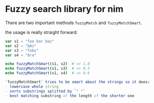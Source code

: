 # Fuzzy search library for nim

There are two important methods `fuzzyMatch` and `fuzzyMatchSmart`.


the usage is really straight forward:

``` nim
var s1 = "foo bar baz"
var s2 = "bAz"
var s3 = "fobz"
var s4 = "bra"

echo fuzzyMatchSmart(s1, s2)  # => 1.0
echo fuzzyMatchSmart(s1, s3)  # => 0.5
echo fuzzyMatchSmart(s1, s4)  # => 0.6

`fuzzyMatchSmart` tries to be smart about the strings so it does:
- lowercase whole string
- sorts substrings splitted by `" "`
- best matching substring of the length of the shorter one
```

